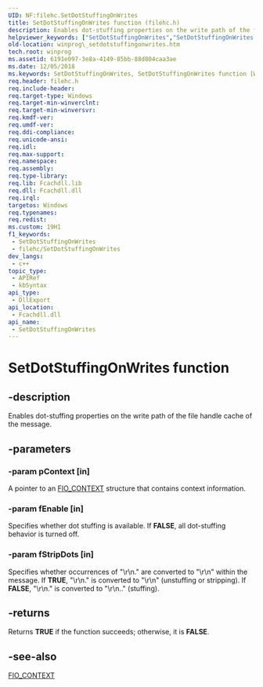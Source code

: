 ```yaml
---
UID: NF:filehc.SetDotStuffingOnWrites
title: SetDotStuffingOnWrites function (filehc.h)
description: Enables dot-stuffing properties on the write path of the file handle cache of the message.
helpviewer_keywords: ["SetDotStuffingOnWrites","SetDotStuffingOnWrites function [Windows API]","filehc/SetDotStuffingOnWrites","winprog._setdotstuffingonwrites"]
old-location: winprog\_setdotstuffingonwrites.htm
tech.root: winprog
ms.assetid: 6191e097-3e8a-4149-85bb-88d804caa3ae
ms.date: 12/05/2018
ms.keywords: SetDotStuffingOnWrites, SetDotStuffingOnWrites function [Windows API], filehc/SetDotStuffingOnWrites, winprog._setdotstuffingonwrites
req.header: filehc.h
req.include-header: 
req.target-type: Windows
req.target-min-winverclnt: 
req.target-min-winversvr: 
req.kmdf-ver: 
req.umdf-ver: 
req.ddi-compliance: 
req.unicode-ansi: 
req.idl: 
req.max-support: 
req.namespace: 
req.assembly: 
req.type-library: 
req.lib: Fcachdll.lib
req.dll: Fcachdll.dll
req.irql: 
targetos: Windows
req.typenames: 
req.redist: 
ms.custom: 19H1
f1_keywords:
 - SetDotStuffingOnWrites
 - filehc/SetDotStuffingOnWrites
dev_langs:
 - c++
topic_type:
 - APIRef
 - kbSyntax
api_type:
 - DllExport
api_location:
 - Fcachdll.dll
api_name:
 - SetDotStuffingOnWrites
---
```


# SetDotStuffingOnWrites function


## -description

Enables dot-stuffing properties on the write path of the file handle cache of the message.

## -parameters

### -param pContext [in]

A pointer to an <a href="https://msdn.microsoft.com/library/ms528326.aspx">FIO_CONTEXT</a> structure that contains context information.

### -param fEnable [in]

Specifies whether dot stuffing is available. If <b>FALSE</b>, all dot-stuffing behavior is turned off.

### -param fStripDots [in]

Specifies whether occurrences of "\r\n." are converted to "\r\n" within the message. If <b>TRUE</b>,  "\r\n." is converted to "\r\n" (unstuffing or stripping). If  <b>FALSE</b>,   "\r\n." is converted to "\r\n.." (stuffing).

## -returns

Returns <b>TRUE</b> if the function succeeds; otherwise, it is <b>FALSE</b>.

## -see-also

<a href="https://msdn.microsoft.com/library/ms528326.aspx">FIO_CONTEXT</a>

